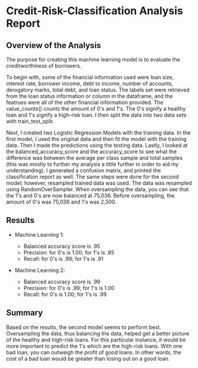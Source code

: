 # Credit-Risk-Classification Analysis Report

## Overview of the Analysis

The purpose for creating this machine learning model is to evaluate the creditworthiness of borrowers.

To begin with, some of the financial information used were loan size, interest rate, borrower income, debt to income, number of accounts, derogatory marks, total debt, and loan status. The labels set were retrieved from the loan status information or column in the dataframe, and the featrues were all of the other financial information provided. The value_counts() counts the amount of 0's and 1's. The 0's signify a healthy loan and 1's signify a high-risk loan. I then split the data into two data sets with train_test_split.

Next,  I created two Logistic Regression Models with the training data. In the first model, I used the original data and then fit the model with the training data. Then I made the predictions using the testing data. Lastly, I looked at the balanced_accuracy_score and the accuracy_score to see what the difference was between the average per class sample and total samples (this was mostly to further my analysis a little further in order to aid my understanding). I generated a confusion matrix, and printed the classification report as well. The same steps were done for the second model; however, resampled trained data was used. The data was resampled using RandomOverSampler. When oversampling the data, you can see that the 1's and 0's are now balanced at 75,036. Before oversampling, the amount of 0's was 75,036 and 1's was 2,500.

## Results

* Machine Learning 1:

  * Balanced accuracy score is .95
  * Precision: for 0's is 1.00; for 1's is .85
  * Recall: for 0's is .99; for 1's is .91
* Machine Learning 2:

  * Balanced accuracy score is .99
  * Precision: for 0's is .99; for 1's is 1.00
  * Recall: for 0's is 1.00; for 1's is .99

## Summary

Based on the results, the second model seems to perform best. Oversampling the data, thus balancing the data, helped get a better picture of the healthy and high-risk loans. For this particular instance, it would be more important to predict the 1's which are the high-risk loans. With one bad loan, you can outweigh the profit of good loans. In other words, the cost of a bad loan would be greater than losing out on a good loan.
